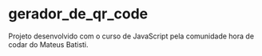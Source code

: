 # gerador_de_qr_code
 Projeto desenvolvido com o curso de JavaScript pela comunidade hora de codar do Mateus Batisti.
